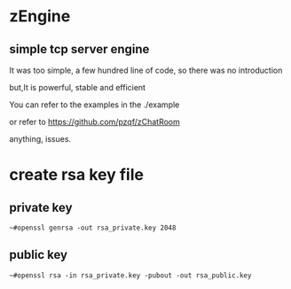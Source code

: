# zEngine
## simple tcp server engine

It was too simple, a few hundred line of code, so there was no introduction

but,It is powerful, stable and efficient

You can refer to the examples in the ./example

or refer to https://github.com/pzqf/zChatRoom

anything, issues.


# create rsa key file
## private key
```~#openssl genrsa -out rsa_private.key 2048```
## public key
```~#openssl rsa -in rsa_private.key -pubout -out rsa_public.key```